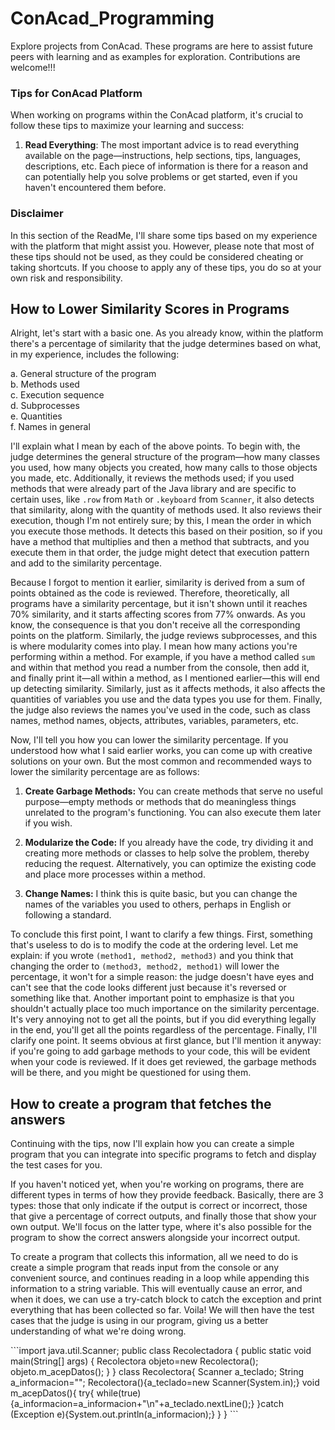 # ConAcad_Programming
Explore projects from ConAcad. These programs are here to assist future peers with learning and as examples for exploration. Contributions are welcome!!!

### Tips for ConAcad Platform

When working on programs within the ConAcad platform, it's crucial to follow these tips to maximize your learning and success:

1. **Read Everything**: The most important advice is to read everything available on the page—instructions, help sections, tips, languages, descriptions, etc. Each piece of information is there for a reason and can potentially help you solve problems or get started, even if you haven't encountered them before.

### Disclaimer

In this section of the ReadMe, I'll share some tips based on my experience with the platform that might assist you. However, please note that most of these tips should not be used, as they could be considered cheating or taking shortcuts. If you choose to apply any of these tips, you do so at your own risk and responsibility.


## How to Lower Similarity Scores in Programs

Alright, let's start with a basic one. As you already know, within the platform there's a percentage of similarity that the judge determines based on what, in my experience, includes the following:

a. General structure of the program  
b. Methods used  
c. Execution sequence  
d. Subprocesses  
e. Quantities  
f. Names in general  

I'll explain what I mean by each of the above points. To begin with, the judge determines the general structure of the program—how many classes you used, how many objects you created, how many calls to those objects you made, etc. Additionally, it reviews the methods used; if you used methods that were already part of the Java library and are specific to certain uses, like `.row` from `Math` or `.keyboard` from `Scanner`, it also detects that similarity, along with the quantity of methods used. It also reviews their execution, though I'm not entirely sure; by this, I mean the order in which you execute those methods. It detects this based on their position, so if you have a method that multiplies and then a method that subtracts, and you execute them in that order, the judge might detect that execution pattern and add to the similarity percentage.

Because I forgot to mention it earlier, similarity is derived from a sum of points obtained as the code is reviewed. Therefore, theoretically, all programs have a similarity percentage, but it isn't shown until it reaches 70% similarity, and it starts affecting scores from 77% onwards. As you know, the consequence is that you don't receive all the corresponding points on the platform. Similarly, the judge reviews subprocesses, and this is where modularity comes into play. I mean how many actions you're performing within a method. For example, if you have a method called `sum` and within that method you read a number from the console, then add it, and finally print it—all within a method, as I mentioned earlier—this will end up detecting similarity. Similarly, just as it affects methods, it also affects the quantities of variables you use and the data types you use for them. Finally, the judge also reviews the names you've used in the code, such as class names, method names, objects, attributes, variables, parameters, etc.

Now, I'll tell you how you can lower the similarity percentage. If you understood how what I said earlier works, you can come up with creative solutions on your own. But the most common and recommended ways to lower the similarity percentage are as follows:

1. **Create Garbage Methods:** You can create methods that serve no useful purpose—empty methods or methods that do meaningless things unrelated to the program's functioning. You can also execute them later if you wish.
   
2. **Modularize the Code:** If you already have the code, try dividing it and creating more methods or classes to help solve the problem, thereby reducing the request. Alternatively, you can optimize the existing code and place more processes within a method.

3. **Change Names:** I think this is quite basic, but you can change the names of the variables you used to others, perhaps in English or following a standard.

To conclude this first point, I want to clarify a few things. First, something that's useless to do is to modify the code at the ordering level. Let me explain: if you wrote `(method1, method2, method3)` and you think that changing the order to `(method3, method2, method1)` will lower the percentage, it won't for a simple reason: the judge doesn't have eyes and can't see that the code looks different just because it's reversed or something like that. Another important point to emphasize is that you shouldn't actually place too much importance on the similarity percentage. It's very annoying not to get all the points, but if you did everything legally in the end, you'll get all the points regardless of the percentage. Finally, I'll clarify one point. It seems obvious at first glance, but I'll mention it anyway: if you're going to add garbage methods to your code, this will be evident when your code is reviewed. If it does get reviewed, the garbage methods will be there, and you might be questioned for using them.


## How to create a program that fetches the answers

Continuing with the tips, now I'll explain how you can create a simple program that you can integrate into specific programs to fetch and display the test cases for you.

If you haven't noticed yet, when you're working on programs, there are different types in terms of how they provide feedback. Basically, there are 3 types: those that only indicate if the output is correct or incorrect, those that give a percentage of correct outputs, and finally those that show your own output. We'll focus on the latter type, where it's also possible for the program to show the correct answers alongside your incorrect output.

To create a program that collects this information, all we need to do is create a simple program that reads input from the console or any convenient source, and continues reading in a loop while appending this information to a string variable. This will eventually cause an error, and when it does, we can use a try-catch block to catch the exception and print everything that has been collected so far. Voila! We will then have the test cases that the judge is using in our program, giving us a better understanding of what we're doing wrong.

\```import java.util.Scanner;
public class Recolectadora {
    public static void main(String[] args) {
        Recolectora objeto=new Recolectora();
        objeto.m_acepDatos();
    }
}
class Recolectora{
    Scanner a_teclado;
    String a_informacion="";
    Recolectora(){a_teclado=new Scanner(System.in);}
    void m_acepDatos(){
         try{
             while(true){a_informacion=a_informacion+"\n"+a_teclado.nextLine();}
         }catch (Exception e){System.out.println(a_informacion);}
    }
}
\```
